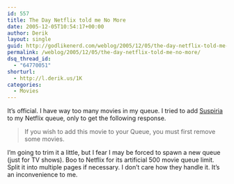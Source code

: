 ```yaml
---
id: 557
title: The Day Netflix told me No More
date: 2005-12-05T10:54:17+00:00
author: Derik
layout: single
guid: http://godlikenerd.com/weblog/2005/12/05/the-day-netflix-told-me-no-more/
permalink: /weblog/2005/12/05/the-day-netflix-told-me-no-more/
dsq_thread_id:
  - "64770051"
shorturl:
  - http://l.derik.us/1K
categories:
  - Movies
---
```

It&#8217;s official. I have way too many movies in my queue. I tried to add [Suspiria](http://www.netflix.com/MovieDisplay?movieid=60037424&trkid=181036) to my Netflix queue, only to get the following response.

> If you wish to add this movie to your Queue, you must first remove some movies.

I&#8217;m going to trim it a little, but I fear I may be forced to spawn a new queue (just for TV shows). Boo to Netflix for its artificial 500 movie queue limit. Split it into multiple pages if necessary. I don&#8217;t care how they handle it. It&#8217;s an inconvenience to me.